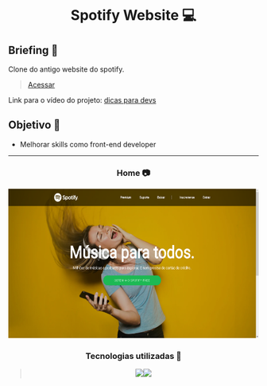 
<h1 align="center"> Spotify Website 💻 </h1>

## Briefing 📄

Clone do antigo website do spotify.

> [Acessar](https://spoty-siteclone.netlify.app)

Link para o vídeo do projeto: [dicas para devs](https://www.youtube.com/watch?v=qjsRinLKiLc)

<h2 align="left"> Objetivo 📌 </h2>

- Melhorar skills como front-end developer

---
<h3 align="center"> Home 📷 </h3>

<div align="center">
<img height="300em" src="./styles/assets/main.png">
</div>

<h3 align="center"> Tecnologias utilizadas 🤖 </h3>

> <div align="center"><img src="https://img.shields.io/badge/HTML5-E34F26?style=for-the-badge&logo=html5&logoColor=white"><img src="https://img.shields.io/badge/CSS3-1572B6?style=for-the-badge&logo=css3&logoColor=white"></div>





